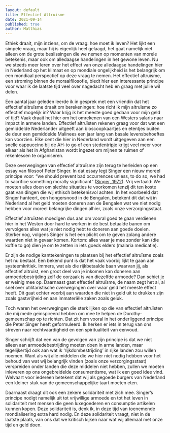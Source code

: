 ```yaml
---
layout: default
title: Effectief Altruisme
date: 2021-09-14
published: true
author: Matthias
---
```


Ethiek draait, mijn inziens, om de vraag: hoe moet ik leven? Het lijkt een simpele vraag, maar hij is eigenlijk heel gelaagd, het gaat namelijk niet alleen om de grote beslissingen die we nemen op momenten van morele betekenis, maar ook om alledaagse handelingen in het gewone leven. Nu we steeds meer leren over het effect van onze alledaagse handelingen hier in Nederland op het klimaat en op mondiale ongelijkheid is het belangrijk om een mondiaal perspectief op deze vraag te nemen. Het effectief altruïsme, een stroming binnen de moraalfilosofie, biedt hier een interessante principe voor waar ik de laatste tijd veel over nagedacht heb en graag met jullie wil delen. 

Een aantal jaar geleden leerde ik in gesprek met een vriendin dat het effectief altruïsme draait om berekeningen: hoe richt ik mijn altruïsme zo effectief mogelijk in? Waar krijg ik het meeste goed gedaan voor mijn geld of tijd? Vaak draait het hier om het omrekenen van een Westers salaris naar impact in armere landen. Effectief altruïsten rekenen graag voor dat wat een gemiddelde Nederlander uitgeeft aan bioscoopkaartjes en etentjes buiten de deur een gemiddelde Malinees een jaar lang van basale levensbehoeftes kan voorzien. Elke cent die hier in Nederland wordt uitgegeven aan een snelle cappuccino bij de AH-to go of een stedentripje krijgt veel meer voor elkaar als het in Afghanistan wordt ingezet om mijnen te ruimen of rekenlessen te organiseren. 

Deze overwegingen van effectief altruïsme zijn terug te herleiden op een essay van filosoof Peter Singer. In dat essay legt Singer een nieuw moreel principe voor: “we should prevent bad occurrences unless, to do so, we had to sacrifice something morally significant” ([Singer, 1972](https://personal.lse.ac.uk/robert49/teaching/mm/articles/Singer_1972Famine.pdf)). Vrij vertaald: We moeten alles doen om slechte situaties te voorkomen tenzij dit ten koste gaat van dingen die wij ethisch betekenisvol achten. In het voorbeeld dat Singer hanteert, een hongersnood in de Bengalen, betekent dit dat wij in Nederland al het geld moeten doneren aan de Bengalen wat we niet nodig hebben voor moreel belangrijke dingen alhier, zoals onze verzorgingsstaat. 

Effectief altruïsten moedigen dus aan om vooral goed te gaan verdienen hier in het Westen door hard te werken in de best betaalde banen om vervolgens alles wat je niet nodig hebt te doneren aan goede doelen. Sterker nog, volgens Singer is het een plicht om te geven zolang andere waarden niet in gevaar komen. Kortom: alles waar je mee zonder kan (die koffie to go) dien je om te zetten in iets goeds elders (malaria medicatie). 

Er zijn de nodige kanttekeningen te plaatsen bij het effectief altruïsme zoals het nu bestaat. Een bekend punt is dat het vaak voorbij lijkt te gaan aan systeemkritiek. Immers, wat als die rijkbetaalde baan waarvan jij, als effectief altruist, een groot deel van je inkomen kan doneren aan armoedebestrijding zelf de oorzaak is van diezelfde armoede? Dan schiet je er weinig mee op. Daarnaast gaat effectief altruïsme, de naam zegt het al, al snel over utilitaristische overwegingen over waar geld het meeste effect heeft. Dit gaat echter voorbij aan waarden die niet in geld uit te drukken zijn zoals gastvrijheid en aan immateriële zaken zoals geluk.  

Toch waren het overwegingen die sterk lijken op die van effectief altruïsten die mij mede geïnspireerd hebben om mee te helpen de Dorothy-gemeenschap op te richten. Dat zit hem vooral in het onderliggend principe die Peter Singer heeft geformuleerd. Ik herken er iets in terug van ons streven naar rechtvaardigheid en een spiritualiteit van eenvoud. 

Singer schrijft dat een van de gevolgen van zijn principe is dat we niet alleen aan armoedebestrijding moeten doen in arme landen, maar tegelijkertijd ook aan wat ik ‘rijkdombestrijding’ in rijke landen zou willen noemen. Want als wij alle middelen die we hier niet nodig hebben voor het behoud van wat wij belangrijk vinden (zoals onze verzorgingsstaat) verspreiden onder landen die deze middelen niet hebben, zullen we moeten inleveren op ons ongebreidelde consumentisme, wat ik een goed idee vind. Welvaart voor iedereen betekent dat wij als gegoede burgers van Nederland een kleiner stuk van de gemeenschappelijke taart moeten eten. 

Daarnaast draagt dit ook een zekere solidariteit met zich mee. Singer’s principe nodigt namelijk uit tot vrijwillige armoede en tot het leven in solidariteit met mensen die geen luxegoederen en consumptie artikelen kunnen kopen. Deze solidariteit is, denk ik, in deze tijd van toenemende mondialisering extra hard nodig. En deze solidariteit vraagt, niet in de laatste plaats, van ons dat we kritisch kijken naar wat wij allemaal met onze tijd en geld doen. 
